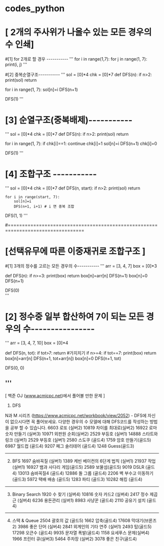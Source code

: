 # codes_python


# [ 2개의 주사위가 나올수 있는 모든 경우의 수 인쇄]

#[1] for 2개로 할 경우 -----------
'''
for i in range(1,7):
    for j in range(1, 7):
    print(i, j)
'''

#[2] 중복순열구조-----------
'''
sol = [0]*4
chk = [0]*7
def DFS(n):
    if n>2:
        print(sol)
        return

for i in range(1, 7):
    sol[n]=i
    DFS(n+1)

DFS(1)
'''

# [3] 순열구조(중복배제)-----------
'''
sol = [0]*4
chk = [0]*7
def DFS(n):
    if n>2:
        print(sol)
        return


for i in range(1, 7):
    if chk[i]==1: continue
    chk[i]=1
    sol[n]=i
    DFS(n+1)
    chk[i]=0

DFS(1)
'''

# [4] 조합구조 -----------
'''
sol = [0]*4
chk = [0]*7
def DFS(n, start):
    if n>2:
        print(sol)
        return

    for i in range(start, 7):
        sol[n]=i
        DFS(n+1, i+1) # i 면 중복 조합

DFS(1, 1)
'''

#=================================================================================
# [선택유무에 따른 이중재귀로 조합구조 ]
#[1] 3개의 정수를 고르는 모든 경우의 수-----------
'''
arr = [3, 4, 7]
box = [0]*3

def DFS(n):
    if n>=3:
        print(box)
        return
    box[n]=arr[n]
    DFS(n+1)
    box[n]=0
    DFS(n+1)

DFS(0)    
'''


# [2] 정수중 일부 합산하여 7이 되는 모든 경우의 수----------------
'''
arr = [3, 4, 7, 10]
box = [0]*4

def DFS(n, tot):
    if tot>7: return #가지치기
    if n>=4:
        if tot==7: print(box)
        return
    box[n]=arr[n]
    DFS(n+1, tot+arr[n])
    box[n]=0
    DFS(n+1, tot)

DFS(0, 0) 

'''
------------------------------------------------------------------------------------------------------------
[ 백준 OJ (www.acmicpc.net)에서 풀어볼 만한 문제 ] 

1. DFS

N과 M 시리즈 (https://www.acmicpc.net/workbook/view/2052) - DFS에 자신이 없으시다면 꼭 풀어보세요. 다양한 경우의 수 모델에 대해 DFS코드를 작성하는 방법을 공부 할 수 있습니다. 
6603 로또 (실버2)
10819 차이를 최대로(실버2)
16922 로마 숫자 만들기 (실버3)
10971 외판원 순회(실버2)
2529 부등호 (실버1)
14888 스타트와 링크 (실버1)
2529 부등호 (실버1)
2580 스도쿠 (골드4)
1759 암호 만들기(골드5)
6987 월드컵 (골드4)
9207 페그 솔리테어 (골드4)
1248 Guess(골드3)

------------------------------------------------------------------------------------------------------------
2. BFS
1697 숨바꼭질 (실버1)
1389 케빈 베이컨의 6단계 법칙 (실버1)
21937 작업 (실버1)
16927 뱀과 사다리 게임(골드5)
2589 보물섬(골드5)
9019 DSLR (골드4)
13013 숨바꼭질4 (골드4)
12886 돌 그룹 (골드4)
2206 벽 부수고 이동하기 (골드3)
5972 택배 배송 (골드5)
1283 파티 (골드3)
10282 해킹 (골드4)

------------------------------------------------------------------------------------------------------------
3. Binary Search
1920 수 찾기 (실버4)
10816 숫자 카드2 (실버4)
2417 정수 제곱근 (실버4)
6236 용돈관리 (실버1)
8983 사냥꾼 (골드4)
2110 공유기 설치 (골드4)

------------------------------------------------------------------------------------------------------------
4. 스택 & Queue
2504 괄호의 값 (골드5)
1662 압축(골드4)
17608 막대기(브론즈2)
3986 좋은 단어 (실버4)
2841 외계인의 기타 연주 (실버1)
2493 탑(골드5)
17298 오큰수 (골드4)
9935 문자열 폭발(골드4)
1158 요세푸스 문제(실버4)
1966 프린터 큐(실버3)
5464 주차장 (실버2)
3078 좋은 친구(골드4)

